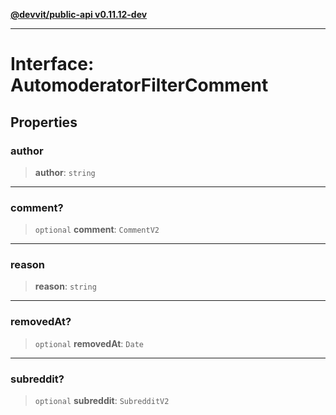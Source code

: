 [**@devvit/public-api v0.11.12-dev**](../../../../README.md)

---

# Interface: AutomoderatorFilterComment

## Properties

<a id="author"></a>

### author

> **author**: `string`

---

<a id="comment"></a>

### comment?

> `optional` **comment**: `CommentV2`

---

<a id="reason"></a>

### reason

> **reason**: `string`

---

<a id="removedat"></a>

### removedAt?

> `optional` **removedAt**: `Date`

---

<a id="subreddit"></a>

### subreddit?

> `optional` **subreddit**: `SubredditV2`
